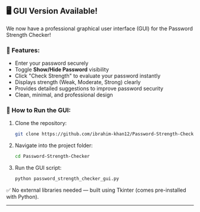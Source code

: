 ## 🖥️ GUI Version Available!

We now have a professional graphical user interface (GUI) for the Password Strength Checker!

### 🔹 Features:
- Enter your password securely
- Toggle **Show/Hide Password** visibility
- Click "Check Strength" to evaluate your password instantly
- Displays strength (Weak, Moderate, Strong) clearly
- Provides detailed suggestions to improve password security
- Clean, minimal, and professional design

### 🔹 How to Run the GUI:
1. Clone the repository:
    ```bash
    git clone https://github.com/ibrahim-khan12/Password-Strength-Checker.git
    ```
2. Navigate into the project folder:
    ```bash
    cd Password-Strength-Checker
    ```
3. Run the GUI script:
    ```bash
    python password_strength_checker_gui.py
    ```

✅ No external libraries needed — built using Tkinter (comes pre-installed with Python).

---

